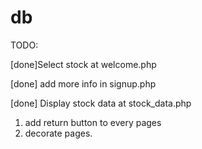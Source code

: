 db
==

TODO:

[done]Select stock at welcome.php

[done] add more info in signup.php

[done] Display stock data at stock_data.php

1. add return button to every pages
2. decorate pages.
